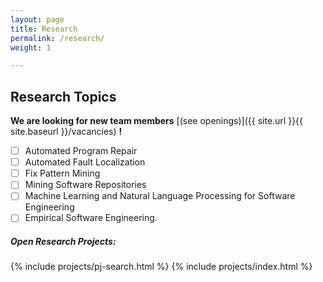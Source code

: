 ```yaml
---
layout: page
title: Research
permalink: /research/
weight: 1

---
```

## Research Topics

 **We are  looking for new team members** [(see openings)]({{ site.url }}{{ site.baseurl }}/vacancies) **!**

- [ ] Automated Program Repair
- [ ] Automated Fault Localization
- [ ] Fix Pattern Mining
- [ ] Mining Software Repositories
- [ ] Machine Learning and Natural Language Processing for Software Engineering
- [ ] Empirical Software Engineering.

<!-- ### **Research**
My research interests lie in the general area of software engineering, with particular emphasis on automated program repair. My work draws on data mining, program analysis, and fault localization and aims to improve the automated program repair agenda towards boosting its adaption by practitioners.


#### Research Interests:
* Automated Program Repair
* Automated Fault Localization
* Fix Pattern Mining
* Mining Software Repositories
* Machine Learning and Natural Language Processing for Software Engineering
* Empirical Software Engineering.


*** -->
##### Open Research Projects:
{% include projects/pj-search.html %}
{% include projects/index.html %}



